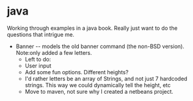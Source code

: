 # java
Working through examples in a java book. Really just want to do the questions that intrigue me.

  * Banner -- models the old banner command (the non-BSD version). Note:only added a few letters.
    *   Left to do:
    *   User input
    *   Add some fun options. Different heights?
    *   I'd rather letters be an array of Strings, and not just 7 hardcoded strings. This way we could dynamically tell the height, etc
    *   Move to maven, not sure why I created a netbeans project. 
